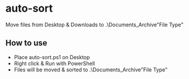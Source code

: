 # auto-sort
Move files from Desktop &amp; Downloads to .\Documents\_Archive\"File Type"

## How to use
- Place auto-sort.ps1 on Desktop
- Right click & Run with PowerShell
- Files will be moved & sorted to .\Documents\_Archive\"File Type"
